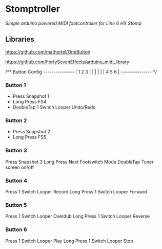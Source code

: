 # Stomptroller 
*Simple arduino powered MIDI footcontroller for Line 6 HX Stomp*

## Libraries
https://github.com/mathertel/OneButton

https://github.com/FortySevenEffects/arduino_midi_library


/**  Button Config
      ---------------
      | 1    2    3 |
      |             |
      |             |
      | 4    5    6 |
      ---------------
*/

### Button 1
- Press Snapshot 1
- Long Press FS4
- DoubleTap 1 Switch Looper Undo/Redo

### Button 2
- Press Snapshot 2
- Long Press FS5

### Button 3
Press Snapshot 3
Long Press Next Footswitch Mode
DoubleTap Tuner screen on/off

### Button 4
Press 1 Switch Looper Record
Long Press 1 Switch Looper Forward

### Button 5
Press 1 Switch Looper Overdub
Long Press 1 Switch Looper Reverse

### Button 6
Press 1 Switch Looper Play
Long Press 1 Switch Looper Stop
